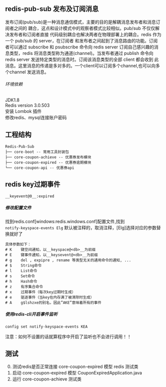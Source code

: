 ## redis-pub-sub 发布及订阅消息
发布订阅(pub/sub)是一种消息通信模式，主要的目的是解耦消息发布者和消息订阅者之间的
耦合，这点和设计模式中的观察者模式比较相似。pub/sub 不仅仅解决发布者和订阅者直接
代码级别耦合也解决两者在物理部署上的耦合。redis 作为一个 pub/sub 的 server，在订阅者
和发布者之间起到了消息路由的功能。订阅者可以通过 subscribe 和 psubscribe 命令向 redis 
server 订阅自己感兴趣的消息类型，redis 将消息类型称为通道(channel)。当发布者通过
publish 命令向 redis server 发送特定类型的消息时。订阅该消息类型的全部 client 都会收到
此消息。这里消息的传递是多对多的。一个client可以订阅多个channel,也可以向多个channel
发送消息。


###### 环境依赖
JDK1.8   
Redis version 3.0.503  
安装 Lombok 插件   
修改redis、mysql连接账户密码

## 工程结构

``` 
Redis-Pub-Sub
├── core-boot -- 常用工具封装包
├── core-coupon-achieve -- 优惠券发布模块
├── core-coupon-expired -- 优惠券逾期模块
└── core-coupon-api -- 优惠券api 
```

## redis key过期事件
```__keyevent@0__:expired```
##### 修改配置文件
找到redis.conf[windows:redis.windows.conf]配置文件,找到   
```notify-keyspace-events Elg``` 默认被注释的，取消注释，[Elg]选择对应的参数替换就好了
```
具体参数如下：
# K    键空间通知，以__keyspace@<db>__为前缀  
# E    键事件通知，以__keysevent@<db>__为前缀
# g    del , expipre , rename 等类型无关的通用命令的通知, ...
# $    String命令
# l    List命令
# s    Set命令
# h    Hash命令
# z    有序集合命令
# x    过期事件（每次key过期时生成）
# e    驱逐事件（当key在内存满了被清除时生成）
# A    g$lshzxe的别名，因此”AKE”意味着所有的事件
```

##### 使用redis-cli开启事件监听
```config set notify-keyspace-events KEA```

注意：如何不设置的话就算程序中开启了监听也不会进行调用！！

## 测试
0. 测试redis是否正常连接 core-coupon-expired 模型 redis 测试类
1. 启动 core-coupon-expired 模型 CouponExpiredApplication.java
2. 运行 core-coupon-achieve 测试类